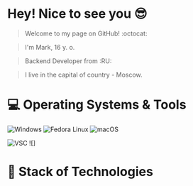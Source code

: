 # Hey! Nice to see you 😎

> Welcome to my page on GitHub! :octocat:


> I'm Mark, 16 y. o.


> Backend Developer from :RU:


> I live in the capital of country - Moscow. 


# 💻 Operating Systems & Tools

 ![Windows](https://img.shields.io/badge/-Windows-0078D6?logo=Windows&logoColor=white)
 ![Fedora Linux](https://img.shields.io/badge/-Fedora%20Linux-51A2DA?logo=Fedora&logoColor=white)
 ![macOS](https://img.shields.io/badge/-OS%20X%20El%20Capitan-000000?logo=macOS&logoColor=white)

 ![VSC](https://img.shields.io/badge/-Visual%20Studio%20Code-007ACC?logo=Visual%20Studio%20Code&logoColor=white)
 ![]

# 🚀 Stack of Technologies
